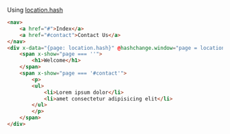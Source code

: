Using
[location.hash](https://developer.mozilla.org/en-US/docs/Web/API/Location/hash)

```html
<nav>
    <a href="#">Index</a>
    <a href="#contact">Contact Us</a>
</nav>
<div x-data="{page: location.hash}" @hashchange.window="page = location.hash">
    <span x-show="page === ''">
        <h1>Welcome</h1>
    </span>
    <span x-show="page === '#contact'">
        <p>
        <ul>
            <li>Lorem ipsum dolor</li>
            <li>amet consectetur adipisicing elit</li>
        </ul>
        </p>
    </span>
</div>
```
